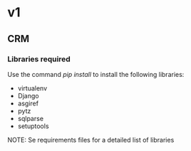 # v1

## **CRM**

### **Libraries required**
Use the command *pip install* to install the following libraries:
- virtualenv
- Django
- asgiref
- pytz
- sqlparse
- setuptools

NOTE: Se requirements files for a detailed list of libraries